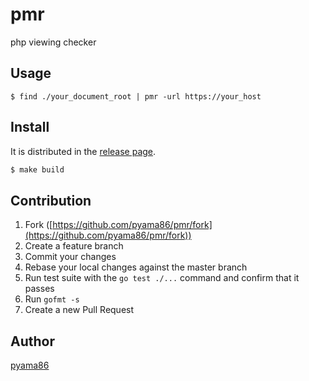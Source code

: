 # pmr
php viewing checker

## Usage

```
$ find ./your_document_root | pmr -url https://your_host
```

## Install
It is distributed in the [release page](https://github.com/pyama86/pmr/releases).
```bash
$ make build
```

## Contribution

1. Fork ([https://github.com/pyama86/pmr/fork](https://github.com/pyama86/pmr/fork))
1. Create a feature branch
1. Commit your changes
1. Rebase your local changes against the master branch
1. Run test suite with the `go test ./...` command and confirm that it passes
1. Run `gofmt -s`
1. Create a new Pull Request

## Author

[pyama86](https://github.com/pyama86)
